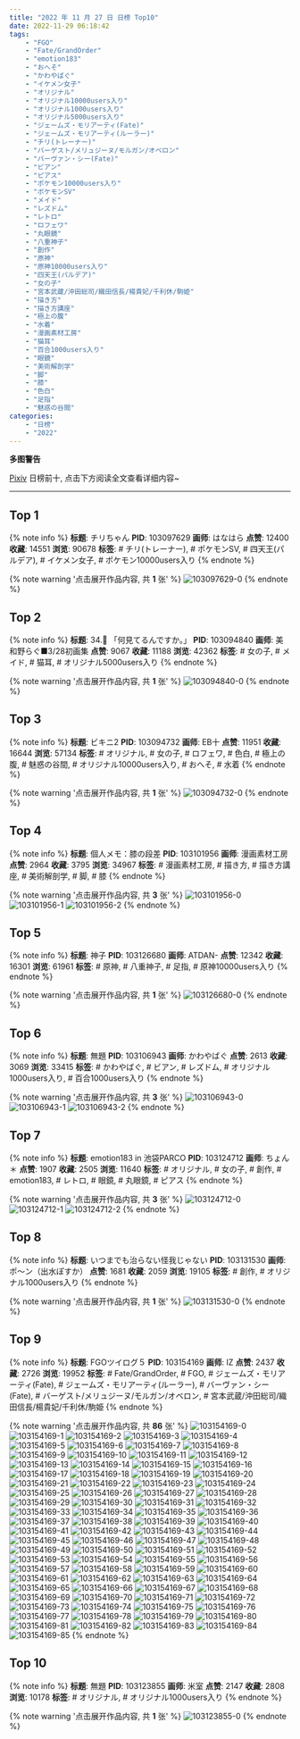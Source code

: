```yaml
---
title: "2022 年 11 月 27 日 日榜 Top10"
date: 2022-11-29 06:18:42
tags:
    - "FGO"
    - "Fate/GrandOrder"
    - "emotion183"
    - "おへそ"
    - "かわやばぐ"
    - "イケメン女子"
    - "オリジナル"
    - "オリジナル10000users入り"
    - "オリジナル1000users入り"
    - "オリジナル5000users入り"
    - "ジェームズ・モリアーティ(Fate)"
    - "ジェームズ・モリアーティ(ルーラー)"
    - "チリ(トレーナー)"
    - "バーゲスト/メリュジーヌ/モルガン/オベロン"
    - "バーヴァン・シー(Fate)"
    - "ビアン"
    - "ピアス"
    - "ポケモン10000users入り"
    - "ポケモンSV"
    - "メイド"
    - "レズドム"
    - "レトロ"
    - "ロフェワ"
    - "丸眼鏡"
    - "八重神子"
    - "創作"
    - "原神"
    - "原神10000users入り"
    - "四天王(パルデア)"
    - "女の子"
    - "宮本武蔵/沖田総司/織田信長/楊貴妃/千利休/駒姫"
    - "描き方"
    - "描き方講座"
    - "極上の腹"
    - "水着"
    - "漫画素材工房"
    - "猫耳"
    - "百合1000users入り"
    - "眼鏡"
    - "美術解剖学"
    - "脚"
    - "膝"
    - "色白"
    - "足指"
    - "魅惑の谷間"
categories:
    - "日榜"
    - "2022"
---
```


<i class="fa fa-triangle-exclamation"></i>**多图警告**<i class="fa fa-triangle-exclamation"></i>

[Pixiv](https://www.pixiv.net/) 日榜前十, 点击下方阅读全文查看详细内容~

<!-- more -->

---

## Top 1

{% note info %}
**标题**: チリちゃん
**PID**: 103097629 **画师**: はなはら
**点赞**: 12400 **收藏**: 14551 **浏览**: 90678
**标签**: # チリ(トレーナー), # ポケモンSV, # 四天王(パルデア), # イケメン女子, # ポケモン10000users入り
{% endnote %}

{% note warning '点击展开作品内容, 共 **1** 张' %}
![103097629-0](https://i.pixiv.re/img-original/img/2022/11/26/01/38/46/103097629_p0.jpg)
{% endnote %}

## Top 2

{% note info %}
**标题**: 34.🍬 「何見てるんですか。」
**PID**: 103094840 **画师**: 美和野らぐ■3/28初画集
**点赞**: 9067 **收藏**: 11188 **浏览**: 42362
**标签**: # 女の子, # メイド, # 猫耳, # オリジナル5000users入り
{% endnote %}

{% note warning '点击展开作品内容, 共 **1** 张' %}
![103094840-0](https://i.pixiv.re/img-original/img/2022/11/26/00/00/22/103094840_p0.png)
{% endnote %}

## Top 3

{% note info %}
**标题**: ビキニ2
**PID**: 103094732 **画师**: EB十
**点赞**: 11951 **收藏**: 16644 **浏览**: 57134
**标签**: # オリジナル, # 女の子, # ロフェワ, # 色白, # 極上の腹, # 魅惑の谷間, # オリジナル10000users入り, # おへそ, # 水着
{% endnote %}

{% note warning '点击展开作品内容, 共 **1** 张' %}
![103094732-0](https://i.pixiv.re/img-original/img/2022/11/26/00/00/09/103094732_p0.jpg)
{% endnote %}

## Top 4

{% note info %}
**标题**: 個人メモ：膝の段差
**PID**: 103101956 **画师**: 漫画素材工房
**点赞**: 2964 **收藏**: 3795 **浏览**: 34967
**标签**: # 漫画素材工房, # 描き方, # 描き方講座, # 美術解剖学, # 脚, # 膝
{% endnote %}

{% note warning '点击展开作品内容, 共 **3** 张' %}
![103101956-0](https://i.pixiv.re/img-original/img/2022/11/26/08/00/02/103101956_p0.jpg)
![103101956-1](https://i.pixiv.re/img-original/img/2022/11/26/08/00/02/103101956_p1.jpg)
![103101956-2](https://i.pixiv.re/img-original/img/2022/11/26/08/00/02/103101956_p2.jpg)
{% endnote %}

## Top 5

{% note info %}
**标题**: 神子
**PID**: 103126680 **画师**: ATDAN-
**点赞**: 12342 **收藏**: 16301 **浏览**: 61961
**标签**: # 原神, # 八重神子, # 足指, # 原神10000users入り
{% endnote %}

{% note warning '点击展开作品内容, 共 **1** 张' %}
![103126680-0](https://i.pixiv.re/img-original/img/2022/11/27/07/29/34/103126680_p0.jpg)
{% endnote %}

## Top 6

{% note info %}
**标题**: 無題
**PID**: 103106943 **画师**: かわやばぐ
**点赞**: 2613 **收藏**: 3069 **浏览**: 33415
**标签**: # かわやばぐ, # ビアン, # レズドム, # オリジナル1000users入り, # 百合1000users入り
{% endnote %}

{% note warning '点击展开作品内容, 共 **3** 张' %}
![103106943-0](https://i.pixiv.re/img-original/img/2022/11/26/13/15/43/103106943_p0.jpg)
![103106943-1](https://i.pixiv.re/img-original/img/2022/11/26/13/15/43/103106943_p1.jpg)
![103106943-2](https://i.pixiv.re/img-original/img/2022/11/26/13/15/43/103106943_p2.jpg)
{% endnote %}

## Top 7

{% note info %}
**标题**: emotion183 in 池袋PARCO
**PID**: 103124712 **画师**: ちょん＊
**点赞**: 1907 **收藏**: 2505 **浏览**: 11640
**标签**: # オリジナル, # 女の子, # 創作, # emotion183, # レトロ, # 眼鏡, # 丸眼鏡, # ピアス
{% endnote %}

{% note warning '点击展开作品内容, 共 **3** 张' %}
![103124712-0](https://i.pixiv.re/img-original/img/2022/11/27/00/15/54/103124712_p0.png)
![103124712-1](https://i.pixiv.re/img-original/img/2022/11/27/00/15/54/103124712_p1.png)
![103124712-2](https://i.pixiv.re/img-original/img/2022/11/27/00/15/54/103124712_p2.png)
{% endnote %}

## Top 8

{% note info %}
**标题**: いつまでも治らない怪我じゃない
**PID**: 103131530 **画师**: ポ～ン（出水ぽすか）
**点赞**: 1681 **收藏**: 2059 **浏览**: 19105
**标签**: # 創作, # オリジナル1000users入り
{% endnote %}

{% note warning '点击展开作品内容, 共 **1** 张' %}
![103131530-0](https://i.pixiv.re/img-original/img/2022/11/27/07/30/01/103131530_p0.jpg)
{% endnote %}

## Top 9

{% note info %}
**标题**: FGOツイログ５
**PID**: 103154169 **画师**: IZ
**点赞**: 2437 **收藏**: 2726 **浏览**: 19952
**标签**: # Fate/GrandOrder, # FGO, # ジェームズ・モリアーティ(Fate), # ジェームズ・モリアーティ(ルーラー), # バーヴァン・シー(Fate), # バーゲスト/メリュジーヌ/モルガン/オベロン, # 宮本武蔵/沖田総司/織田信長/楊貴妃/千利休/駒姫
{% endnote %}

{% note warning '点击展开作品内容, 共 **86** 张' %}
![103154169-0](https://i.pixiv.re/img-original/img/2022/11/27/23/12/35/103154169_p0.jpg)
![103154169-1](https://i.pixiv.re/img-original/img/2022/11/27/23/12/35/103154169_p1.jpg)
![103154169-2](https://i.pixiv.re/img-original/img/2022/11/27/23/12/35/103154169_p2.jpg)
![103154169-3](https://i.pixiv.re/img-original/img/2022/11/27/23/12/35/103154169_p3.jpg)
![103154169-4](https://i.pixiv.re/img-original/img/2022/11/27/23/12/35/103154169_p4.jpg)
![103154169-5](https://i.pixiv.re/img-original/img/2022/11/27/23/12/35/103154169_p5.jpg)
![103154169-6](https://i.pixiv.re/img-original/img/2022/11/27/23/12/35/103154169_p6.jpg)
![103154169-7](https://i.pixiv.re/img-original/img/2022/11/27/23/12/35/103154169_p7.jpg)
![103154169-8](https://i.pixiv.re/img-original/img/2022/11/27/23/12/35/103154169_p8.jpg)
![103154169-9](https://i.pixiv.re/img-original/img/2022/11/27/23/12/35/103154169_p9.jpg)
![103154169-10](https://i.pixiv.re/img-original/img/2022/11/27/23/12/35/103154169_p10.jpg)
![103154169-11](https://i.pixiv.re/img-original/img/2022/11/27/23/12/35/103154169_p11.jpg)
![103154169-12](https://i.pixiv.re/img-original/img/2022/11/27/23/12/35/103154169_p12.jpg)
![103154169-13](https://i.pixiv.re/img-original/img/2022/11/27/23/12/35/103154169_p13.jpg)
![103154169-14](https://i.pixiv.re/img-original/img/2022/11/27/23/12/35/103154169_p14.jpg)
![103154169-15](https://i.pixiv.re/img-original/img/2022/11/27/23/12/35/103154169_p15.jpg)
![103154169-16](https://i.pixiv.re/img-original/img/2022/11/27/23/12/35/103154169_p16.jpg)
![103154169-17](https://i.pixiv.re/img-original/img/2022/11/27/23/12/35/103154169_p17.jpg)
![103154169-18](https://i.pixiv.re/img-original/img/2022/11/27/23/12/35/103154169_p18.jpg)
![103154169-19](https://i.pixiv.re/img-original/img/2022/11/27/23/12/35/103154169_p19.jpg)
![103154169-20](https://i.pixiv.re/img-original/img/2022/11/27/23/12/35/103154169_p20.jpg)
![103154169-21](https://i.pixiv.re/img-original/img/2022/11/27/23/12/35/103154169_p21.jpg)
![103154169-22](https://i.pixiv.re/img-original/img/2022/11/27/23/12/35/103154169_p22.jpg)
![103154169-23](https://i.pixiv.re/img-original/img/2022/11/27/23/12/35/103154169_p23.jpg)
![103154169-24](https://i.pixiv.re/img-original/img/2022/11/27/23/12/35/103154169_p24.jpg)
![103154169-25](https://i.pixiv.re/img-original/img/2022/11/27/23/12/35/103154169_p25.jpg)
![103154169-26](https://i.pixiv.re/img-original/img/2022/11/27/23/12/35/103154169_p26.jpg)
![103154169-27](https://i.pixiv.re/img-original/img/2022/11/27/23/12/35/103154169_p27.jpg)
![103154169-28](https://i.pixiv.re/img-original/img/2022/11/27/23/12/35/103154169_p28.jpg)
![103154169-29](https://i.pixiv.re/img-original/img/2022/11/27/23/12/35/103154169_p29.jpg)
![103154169-30](https://i.pixiv.re/img-original/img/2022/11/27/23/12/35/103154169_p30.jpg)
![103154169-31](https://i.pixiv.re/img-original/img/2022/11/27/23/12/35/103154169_p31.jpg)
![103154169-32](https://i.pixiv.re/img-original/img/2022/11/27/23/12/35/103154169_p32.jpg)
![103154169-33](https://i.pixiv.re/img-original/img/2022/11/27/23/12/35/103154169_p33.jpg)
![103154169-34](https://i.pixiv.re/img-original/img/2022/11/27/23/12/35/103154169_p34.jpg)
![103154169-35](https://i.pixiv.re/img-original/img/2022/11/27/23/12/35/103154169_p35.jpg)
![103154169-36](https://i.pixiv.re/img-original/img/2022/11/27/23/12/35/103154169_p36.jpg)
![103154169-37](https://i.pixiv.re/img-original/img/2022/11/27/23/12/35/103154169_p37.jpg)
![103154169-38](https://i.pixiv.re/img-original/img/2022/11/27/23/12/35/103154169_p38.jpg)
![103154169-39](https://i.pixiv.re/img-original/img/2022/11/27/23/12/35/103154169_p39.jpg)
![103154169-40](https://i.pixiv.re/img-original/img/2022/11/27/23/12/35/103154169_p40.jpg)
![103154169-41](https://i.pixiv.re/img-original/img/2022/11/27/23/12/35/103154169_p41.jpg)
![103154169-42](https://i.pixiv.re/img-original/img/2022/11/27/23/12/35/103154169_p42.jpg)
![103154169-43](https://i.pixiv.re/img-original/img/2022/11/27/23/12/35/103154169_p43.jpg)
![103154169-44](https://i.pixiv.re/img-original/img/2022/11/27/23/12/35/103154169_p44.jpg)
![103154169-45](https://i.pixiv.re/img-original/img/2022/11/27/23/12/35/103154169_p45.jpg)
![103154169-46](https://i.pixiv.re/img-original/img/2022/11/27/23/12/35/103154169_p46.jpg)
![103154169-47](https://i.pixiv.re/img-original/img/2022/11/27/23/12/35/103154169_p47.jpg)
![103154169-48](https://i.pixiv.re/img-original/img/2022/11/27/23/12/35/103154169_p48.jpg)
![103154169-49](https://i.pixiv.re/img-original/img/2022/11/27/23/12/35/103154169_p49.jpg)
![103154169-50](https://i.pixiv.re/img-original/img/2022/11/27/23/12/35/103154169_p50.jpg)
![103154169-51](https://i.pixiv.re/img-original/img/2022/11/27/23/12/35/103154169_p51.jpg)
![103154169-52](https://i.pixiv.re/img-original/img/2022/11/27/23/12/35/103154169_p52.jpg)
![103154169-53](https://i.pixiv.re/img-original/img/2022/11/27/23/12/35/103154169_p53.jpg)
![103154169-54](https://i.pixiv.re/img-original/img/2022/11/27/23/12/35/103154169_p54.jpg)
![103154169-55](https://i.pixiv.re/img-original/img/2022/11/27/23/12/35/103154169_p55.jpg)
![103154169-56](https://i.pixiv.re/img-original/img/2022/11/27/23/12/35/103154169_p56.jpg)
![103154169-57](https://i.pixiv.re/img-original/img/2022/11/27/23/12/35/103154169_p57.jpg)
![103154169-58](https://i.pixiv.re/img-original/img/2022/11/27/23/12/35/103154169_p58.jpg)
![103154169-59](https://i.pixiv.re/img-original/img/2022/11/27/23/12/35/103154169_p59.jpg)
![103154169-60](https://i.pixiv.re/img-original/img/2022/11/27/23/12/35/103154169_p60.jpg)
![103154169-61](https://i.pixiv.re/img-original/img/2022/11/27/23/12/35/103154169_p61.jpg)
![103154169-62](https://i.pixiv.re/img-original/img/2022/11/27/23/12/35/103154169_p62.jpg)
![103154169-63](https://i.pixiv.re/img-original/img/2022/11/27/23/12/35/103154169_p63.jpg)
![103154169-64](https://i.pixiv.re/img-original/img/2022/11/27/23/12/35/103154169_p64.jpg)
![103154169-65](https://i.pixiv.re/img-original/img/2022/11/27/23/12/35/103154169_p65.jpg)
![103154169-66](https://i.pixiv.re/img-original/img/2022/11/27/23/12/35/103154169_p66.jpg)
![103154169-67](https://i.pixiv.re/img-original/img/2022/11/27/23/12/35/103154169_p67.jpg)
![103154169-68](https://i.pixiv.re/img-original/img/2022/11/27/23/12/35/103154169_p68.jpg)
![103154169-69](https://i.pixiv.re/img-original/img/2022/11/27/23/12/35/103154169_p69.jpg)
![103154169-70](https://i.pixiv.re/img-original/img/2022/11/27/23/12/35/103154169_p70.jpg)
![103154169-71](https://i.pixiv.re/img-original/img/2022/11/27/23/12/35/103154169_p71.jpg)
![103154169-72](https://i.pixiv.re/img-original/img/2022/11/27/23/12/35/103154169_p72.jpg)
![103154169-73](https://i.pixiv.re/img-original/img/2022/11/27/23/12/35/103154169_p73.jpg)
![103154169-74](https://i.pixiv.re/img-original/img/2022/11/27/23/12/35/103154169_p74.jpg)
![103154169-75](https://i.pixiv.re/img-original/img/2022/11/27/23/12/35/103154169_p75.jpg)
![103154169-76](https://i.pixiv.re/img-original/img/2022/11/27/23/12/35/103154169_p76.jpg)
![103154169-77](https://i.pixiv.re/img-original/img/2022/11/27/23/12/35/103154169_p77.jpg)
![103154169-78](https://i.pixiv.re/img-original/img/2022/11/27/23/12/35/103154169_p78.jpg)
![103154169-79](https://i.pixiv.re/img-original/img/2022/11/27/23/12/35/103154169_p79.jpg)
![103154169-80](https://i.pixiv.re/img-original/img/2022/11/27/23/12/35/103154169_p80.jpg)
![103154169-81](https://i.pixiv.re/img-original/img/2022/11/27/23/12/35/103154169_p81.jpg)
![103154169-82](https://i.pixiv.re/img-original/img/2022/11/27/23/12/35/103154169_p82.jpg)
![103154169-83](https://i.pixiv.re/img-original/img/2022/11/27/23/12/35/103154169_p83.jpg)
![103154169-84](https://i.pixiv.re/img-original/img/2022/11/27/23/12/35/103154169_p84.jpg)
![103154169-85](https://i.pixiv.re/img-original/img/2022/11/27/23/12/35/103154169_p85.jpg)
{% endnote %}

## Top 10

{% note info %}
**标题**: 無題
**PID**: 103123855 **画师**: 米室
**点赞**: 2147 **收藏**: 2808 **浏览**: 10178
**标签**: # オリジナル, # オリジナル1000users入り
{% endnote %}

{% note warning '点击展开作品内容, 共 **1** 张' %}
![103123855-0](https://i.pixiv.re/img-original/img/2022/11/27/00/00/07/103123855_p0.jpg)
{% endnote %}
